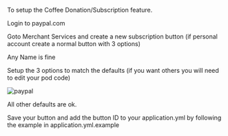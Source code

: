 To setup the Coffee Donation/Subscription feature.

Login to paypal.com

Goto Merchant Services and create a new subscription button (if personal account create a normal button with 3 options)

Any Name is fine

Setup the 3 options to match the defaults (if you want others you will need to edit your pod code)

![paypal](https://diasp.org/uploads/images/scaled_full_be8a4eba9d3aba1df91a.png)

All other defaults are ok.

Save your button and add the button ID to your application.yml by following the example in application.yml.example